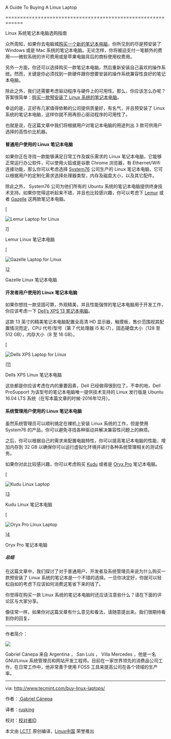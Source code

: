 A Guide To Buying A Linux Laptop
============================================================
Linux 系统笔记本电脑选购指南

众所周知，如果你去电脑城[购买一个新的笔记本电脑][5]，你所见到的尽是预安装了 Windows 或是 Mac 系统的笔记本电脑。无论怎样，你将被迫支付一笔额外的费用——微软系统的许可费用或是苹果电脑背后的商标使用权费用。

另外一方面，你还可以选择购买一款笔记本电脑，然后重新安装自己喜欢的操作系统。然而，关键是你必须找到一款硬件跟你想要安装的操作系统兼容性良好的笔记本电脑。

除此之外，我们还需要考虑驱动程序与硬件上的可用性。那么，你应该怎么办呢？答案很简单：[购买一款预安装了 Linux 系统的笔记本电脑][6]。

幸运的是，正好有几家值得依赖的公司提供质量好，有名气，并且预安装了 Linux 系统的笔记本电脑，这样你就不用再担心驱动程序的可用性了。

也就是说，在这篇文章中我们将根据用户对笔记本电脑的用途列出 3 款可供用户选择的高性价比机器。

#### 普通用户使用的 Linux 笔记本电脑

如果你正在寻找一款能够满足日常工作及娱乐需求的 Linux 笔记本电脑，它能够正常运行办公软件，可以使用火狐或是谷歌 Chrome 浏览器，有 Ethernet/Wifi 连接功能，那么你可以考虑选择 [System76][7] 公司生产的 Linux 笔记本电脑，它可以根据用户的定制化需求选择处理器类型，内存及磁盘大小，以及其它配件。

除此之外， System76 公司为他们所有的 Ubuntu 系统的笔记本电脑提供终身技术支持。如果你觉得这听起来不错，并且也比较感兴趣，你可以考虑下 [Lemur][8] 或者 [Gazelle][9] 这两款笔记本电脑。

[
 ![Lemur Laptop for Linux](http://www.tecmint.com/wp-content/uploads/2016/11/Lemur-Laptop.png) 
][1]

Lemur Linux 笔记本电脑

[
 ![Gazelle Laptop for Linux](http://www.tecmint.com/wp-content/uploads/2016/11/Gazelle-Laptop.png) 
][2]

Gazelle Linux 笔记本电脑

#### 开发者用户使用的 Linux 笔记本电脑

如果你想找一款坚固可靠，外观精美，并且性能强悍的笔记本电脑用于开发工作，你应该考虑一下 [Dell’s XPS 13 笔记本电脑][10]。

这款 13 英寸的精美笔记本电脑配置全高清 HD 显示器，触摸板，售价范围视其配置情况而定，CPU 代号/型号（第 7 代处理器 i5 和 i7），固态硬盘大小（128 至 512 GB），内存大小（8 至 16 GB）。

[
 ![Dells XPS Laptop for Linux](http://www.tecmint.com/wp-content/uploads/2016/11/Dells-XPS-Laptops.png) 
][11]

Dells XPS Linux 笔记本电脑

这些都是你应该考虑在内的重要因素，Dell 已经做得很到位了。不幸的地，Dell ProSupport 为该型号的笔记本电脑唯一提供技术支持的 Linux 发行版是 Ubuntu 16.04 LTS 系统（在写本篇文章的时候-2016年12月）。 

#### 系统管理用户使用的 Linux 笔记本电脑

虽然系统管理员可以顺利搞定在裸机上安装 Linux 系统的工作，但是使用 System76 的产品，你可以避免寻找各种驱动并解决兼容性问题上的麻烦。

之后，你可以根据自己的需求来配置电脑特性，你可以提高笔记本电脑的性能，增加内存到 32 GB 以确保你可以运行虚拟化环境并进行各种系统管理相关的测试任务。

如果你对此比较感兴趣，你可以考虑购买 [Kudu][12] 或者是 [Oryx Pro][13] 笔记本电脑。

[
 ![Kudu Linux Laptop](http://www.tecmint.com/wp-content/uploads/2016/11/Kudu-Linux-Laptop.png) 
][3]

Kudu Linux 笔记本电脑

[
 ![Oryx Pro Linux Laptop](http://www.tecmint.com/wp-content/uploads/2016/11/Oryx-Pro-Linux-Laptop.png) 
][4]

Oryx Pro 笔记本电脑

##### 总结

在这篇文章中，我们探讨了对于普通用户、开发者及系统管理员来说为什么购买一款预安装了 Linux 系统的笔记本是一个不错的选择。一旦你决定好，你就可以轻松自如的考虑下应该如何消费这笔省下来的钱了。

你觉得在购买一款 Linux 系统的笔记本电脑时还应该注意些什么？请在下面的评论区与大家分享。

像往常一样，如果你对这篇文章有什么意见和看法，请随意提出来。我们很期待看到你的回复。

--------------------------------------------------------------------------------

作者简介：

![](http://1.gravatar.com/avatar/d9d14c5b51331864398e6288cb0c2091?s=128&d=blank&r=g)

Gabriel Cánepa 来自 Argentina ， San Luis ， Villa Mercedes ，他是一名 GNU/Linux 系统管理员和网站开发工程师。目前在一家世界领先的消费品公司工作，在日常工作中，他非常善于使用 FOSS 工具来提高公司在各个领域的生产率。
--------------------------------------------------------------------------------

via: http://www.tecmint.com/buy-linux-laptops/

作者：[ Gabriel Cánepa][a]
译者：[rusking](https://github.com/rusking)
校对：[校对者ID](https://github.com/校对者ID)

本文由 [LCTT](https://github.com/LCTT/TranslateProject) 原创编译，[Linux中国](https://linux.cn/) 荣誉推出

[a]:http://www.tecmint.com/author/gacanepa/
[1]:http://www.tecmint.com/wp-content/uploads/2016/11/Lemur-Laptop.png
[2]:http://www.tecmint.com/wp-content/uploads/2016/11/Gazelle-Laptop.png
[3]:http://www.tecmint.com/wp-content/uploads/2016/11/Kudu-Linux-Laptop.png
[4]:http://www.tecmint.com/wp-content/uploads/2016/11/Oryx-Pro-Linux-Laptop.png
[5]:http://amzn.to/2fPxTms
[6]:http://amzn.to/2fPxTms
[7]:https://system76.com/laptops
[8]:https://system76.com/laptops/lemur
[9]:https://system76.com/laptops/gazelle
[10]:http://amzn.to/2fBLMGj
[11]:http://www.tecmint.com/wp-content/uploads/2016/11/Dells-XPS-Laptops.png
[12]:https://system76.com/laptops/kudu
[13]:https://system76.com/laptops/oryx
